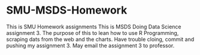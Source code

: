 # SMU-MSDS-Homework
This is SMU Homework assignments
This is MSDS Doing Data Science assignment 3.
The purpose of this to lean how to use R Programming, scraping dats from the web and the charts.
Have trouble cloing, commit and pushing my assignment 3. May email the assignment 3 to professor.
